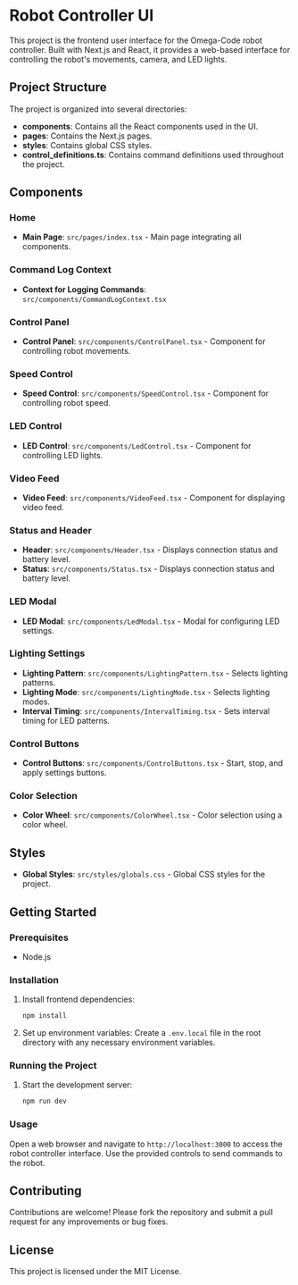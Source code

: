 # Robot Controller UI

This project is the frontend user interface for the Omega-Code robot controller. Built with Next.js and React, it provides a web-based interface for controlling the robot's movements, camera, and LED lights.

## Project Structure

The project is organized into several directories:

- **components**: Contains all the React components used in the UI.
- **pages**: Contains the Next.js pages.
- **styles**: Contains global CSS styles.
- **control_definitions.ts**: Contains command definitions used throughout the project.

## Components

### Home

- **Main Page**: `src/pages/index.tsx` - Main page integrating all components.

### Command Log Context

- **Context for Logging Commands**: `src/components/CommandLogContext.tsx`

### Control Panel

- **Control Panel**: `src/components/ControlPanel.tsx` - Component for controlling robot movements.

### Speed Control

- **Speed Control**: `src/components/SpeedControl.tsx` - Component for controlling robot speed.

### LED Control

- **LED Control**: `src/components/LedControl.tsx` - Component for controlling LED lights.

### Video Feed

- **Video Feed**: `src/components/VideoFeed.tsx` - Component for displaying video feed.

### Status and Header

- **Header**: `src/components/Header.tsx` - Displays connection status and battery level.
- **Status**: `src/components/Status.tsx` - Displays connection status and battery level.

### LED Modal

- **LED Modal**: `src/components/LedModal.tsx` - Modal for configuring LED settings.

### Lighting Settings

- **Lighting Pattern**: `src/components/LightingPattern.tsx` - Selects lighting patterns.
- **Lighting Mode**: `src/components/LightingMode.tsx` - Selects lighting modes.
- **Interval Timing**: `src/components/IntervalTiming.tsx` - Sets interval timing for LED patterns.

### Control Buttons

- **Control Buttons**: `src/components/ControlButtons.tsx` - Start, stop, and apply settings buttons.

### Color Selection

- **Color Wheel**: `src/components/ColorWheel.tsx` - Color selection using a color wheel.

## Styles

- **Global Styles**: `src/styles/globals.css` - Global CSS styles for the project.

## Getting Started

### Prerequisites

- Node.js

### Installation

1. Install frontend dependencies:

   ```bash
   npm install
   ```
2. Set up environment variables:
   Create a `.env.local` file in the root directory with any necessary environment variables.

### Running the Project

1. Start the development server:
   ```bash
   npm run dev
   ```

### Usage

Open a web browser and navigate to `http://localhost:3000` to access the robot controller interface. Use the provided controls to send commands to the robot.

## Contributing

Contributions are welcome! Please fork the repository and submit a pull request for any improvements or bug fixes.

## License

This project is licensed under the MIT License.
